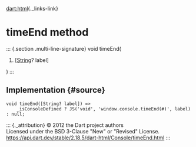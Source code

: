 [dart:html](../../dart-html/dart-html-library){._links-link}

timeEnd method
==============

::: {.section .multi-line-signature}
void timeEnd(

1.  \[[String](../../dart-core/string-class)? label\]

)
:::

Implementation {#source}
--------------

``` {.language-dart data-language="dart"}
void timeEnd([String? label]) =>
    _isConsoleDefined ? JS('void', 'window.console.timeEnd(#)', label) : null;
```

::: {._attribution}
© 2012 the Dart project authors\
Licensed under the BSD 3-Clause \"New\" or \"Revised\" License.\
<https://api.dart.dev/stable/2.18.5/dart-html/Console/timeEnd.html>
:::
